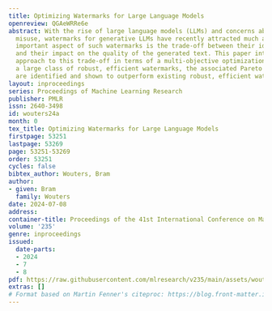 ```yaml
---
title: Optimizing Watermarks for Large Language Models
openreview: QGAeWRRe6e
abstract: With the rise of large language models (LLMs) and concerns about potential
  misuse, watermarks for generative LLMs have recently attracted much attention. An
  important aspect of such watermarks is the trade-off between their identifiability
  and their impact on the quality of the generated text. This paper introduces a systematic
  approach to this trade-off in terms of a multi-objective optimization problem. For
  a large class of robust, efficient watermarks, the associated Pareto optimal solutions
  are identified and shown to outperform existing robust, efficient watermarks.
layout: inproceedings
series: Proceedings of Machine Learning Research
publisher: PMLR
issn: 2640-3498
id: wouters24a
month: 0
tex_title: Optimizing Watermarks for Large Language Models
firstpage: 53251
lastpage: 53269
page: 53251-53269
order: 53251
cycles: false
bibtex_author: Wouters, Bram
author:
- given: Bram
  family: Wouters
date: 2024-07-08
address:
container-title: Proceedings of the 41st International Conference on Machine Learning
volume: '235'
genre: inproceedings
issued:
  date-parts:
  - 2024
  - 7
  - 8
pdf: https://raw.githubusercontent.com/mlresearch/v235/main/assets/wouters24a/wouters24a.pdf
extras: []
# Format based on Martin Fenner's citeproc: https://blog.front-matter.io/posts/citeproc-yaml-for-bibliographies/
---
```

